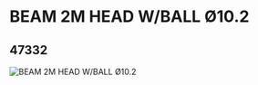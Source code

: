 # BEAM 2M HEAD W/BALL Ø10.2
## 47332
![BEAM 2M HEAD W/BALL Ø10.2](https://lc-www-live-s.legocdn.com/media/bricks/5/2/4289832.jpg)